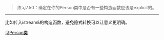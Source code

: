 > 练习7.50：确定在你的Person类中是否有一些构造函数应该是explicit的。

---

比如传入istream&的构造函数，避免隐式转换可以让意义更明确。

见[Person类](./example_Person.cpp)
